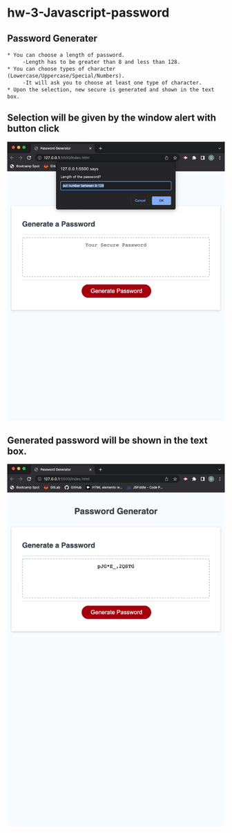 # hw-3-Javascript-password
## Password Generater
    * You can choose a length of password.
         -Length has to be greater than 8 and less than 128.
    * You can choose types of character (Lowercase/Uppercase/Special/Numbers).
         -It will ask you to choose at least one type of character.
    * Upon the selection, new secure is generated and shown in the text box.

## Selection will be given by the window alert with button click
![window alert demo](./assets/images/first-prompt.png)

## Generated password will be shown in the text box.
![generated password](./assets/images/generated-password.png)